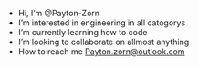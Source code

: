 - Hi, I’m @Payton-Zorn
- I’m interested in engineering in all catogorys
- I’m currently learning how to code
- I’m looking to collaborate on allmost anything
- How to reach me Payton.zorn@outlook.com

